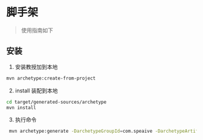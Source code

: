 # 脚手架 #

> 使用指南如下

## 安装 ##

1. 安装教授加到本地
```bash
mvn archetype:create-from-project
```
2. install 装配到本地
```bash
cd target/generated-sources/archetype
mvn install
```

3. 执行命令
```bash
 mvn archetype:generate -DarchetypeGroupId=com.speaive -DarchetypeArtifactId=speaive-plat-archetype -DarchetypeVersion=0.0.1-SNAPSHOT -DgroupId=你的group -DartifactId=你的artifact
```
